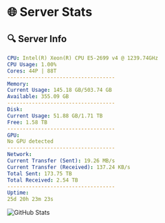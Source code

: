 # 🌐 Server Stats
## 🔍 Server Info
```yaml
CPU: Intel(R) Xeon(R) CPU E5-2699 v4 @ 1239.74GHz
CPU Usage: 1.00%
Cores: 44P | 88T
-----------------------------------
Memory:
Current Usage: 145.18 GB/503.74 GB
Available: 355.09 GB
-----------------------------------
Disk:
Current Usage: 51.88 GB/1.71 TB
Free: 1.58 TB
-----------------------------------
GPU:
No GPU detected
-----------------------------------
Network:
Current Transfer (Sent): 19.26 MB/s
Current Transfer (Received): 137.24 KB/s
Total Sent: 173.75 TB
Total Received: 2.54 TB
-----------------------------------
Uptime:
25d 20h 23m 23s
```
![GitHub Stats](https://img.shields.io/badge/Updated-2025-03-05_19:06:41-blue)